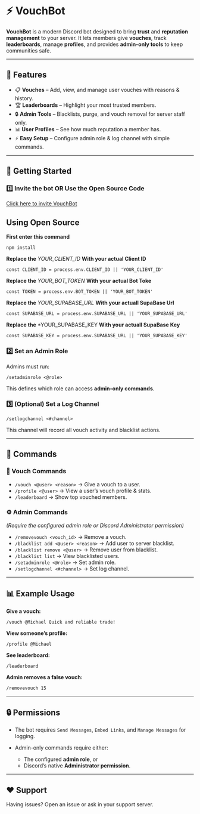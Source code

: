 # ⚡ VouchBot

**VouchBot** is a modern Discord bot designed to bring **trust** and **reputation management** to your server.
It lets members give **vouches**, track **leaderboards**, manage **profiles**, and provides **admin-only tools** to keep communities safe.

---

## 🚀 Features

* 📋 **Vouches** – Add, view, and manage user vouches with reasons & history.
* 🏆 **Leaderboards** – Highlight your most trusted members.
* 🔒 **Admin Tools** – Blacklists, purge, and vouch removal for server staff only.
* 📊 **User Profiles** – See how much reputation a member has.
* ⚡ **Easy Setup** – Configure admin role & log channel with simple commands.

---

## 📖 Getting Started

### 1️⃣ Invite the bot OR Use the Open Source Code

[Click here to invite VouchBot](https://discord.com/api/oauth2/authorize?client_id=1396055418169589770&permissions=8&scope=bot%20applications.commands)

## Using Open Source

**First enter this command**
```
npm install
```

**Replace the** *YOUR_CLIENT_ID* **With your actual Client ID**
```
const CLIENT_ID = process.env.CLIENT_ID || 'YOUR_CLIENT_ID'
```
**Replace the** *YOUR_BOT_TOKEN* **With your actual Bot Toke**
```
const TOKEN = process.env.BOT_TOKEN || 'YOUR_BOT_TOKEN'
```

**Replace the** *YOUR_SUPABASE_URL* **With your actuall SupaBase Url**
```
const SUPABASE_URL = process.env.SUPABASE_URL || 'YOUR_SUPABASE_URL'
```
**Replace the** *YOUR_SUPABASE_KEY **With your actuall SupaBase Key**
```
const SUPABASE_KEY = process.env.SUPABASE_URL || 'YOUR_SUPABASE_KEY'
```

### 2️⃣ Set an Admin Role

Admins must run:

```
/setadminrole <@role>
```

This defines which role can access **admin-only commands**.

### 3️⃣ (Optional) Set a Log Channel

```
/setlogchannel <#channel>
```

This channel will record all vouch activity and blacklist actions.

---

## 📌 Commands

### 👥 Vouch Commands

* `/vouch <@user> <reason>` → Give a vouch to a user.
* `/profile <@user>` → View a user’s vouch profile & stats.
* `/leaderboard` → Show top vouched members.

### ⚙️ Admin Commands

*(Require the configured admin role or Discord Administrator permission)*

* `/removevouch <vouch_id>` → Remove a vouch.
* `/blacklist add <@user> <reason>` → Add user to server blacklist.
* `/blacklist remove <@user>` → Remove user from blacklist.
* `/blacklist list` → View blacklisted users.
* `/setadminrole <@role>` → Set admin role.
* `/setlogchannel <#channel>` → Set log channel.

---

## 📊 Example Usage

**Give a vouch:**

```
/vouch @Michael Quick and reliable trade!
```

**View someone’s profile:**

```
/profile @Michael
```

**See leaderboard:**

```
/leaderboard
```

**Admin removes a false vouch:**

```
/removevouch 15
```

---

## 🔒 Permissions

* The bot requires `Send Messages`, `Embed Links`, and `Manage Messages` for logging.
* Admin-only commands require either:

  * The configured **admin role**, or
  * Discord’s native **Administrator permission**.

---

## ❤️ Support

Having issues? Open an issue or ask in your support server.